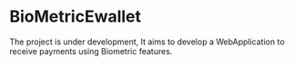 # BioMetricEwallet
The project is under development, It aims to develop a WebApplication to receive payments using Biometric features. 
